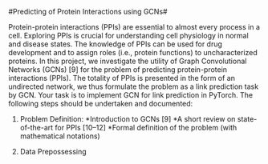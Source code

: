 #Predicting of Protein Interactions using GCNs#

Protein-protein interactions (PPIs) are essential to almost every process in a cell. Exploring PPIs is
crucial for understanding cell physiology in normal and disease states. The knowledge of PPIs can be
used for drug development and to assign roles (i.e., protein functions) to uncharacterized proteins. In
this project, we investigate the utility of Graph Convolutional Networks (GCNs) [9] for the problem
of predicting protein-protein interactions (PPIs). The totality of PPIs is presented in the form of an
undirected network, we thus formulate the problem as a link prediction task by GCN. Your task is
to implement GCN for link prediction in PyTorch. The following steps should be undertaken and
documented:

1. Problem Definition:
  *Introduction to GCNs [9]
  *A short review on state-of-the-art for PPIs [10–12]
  *Formal definition of the problem (with mathematical notations)
  
2. Data Prepossessing
